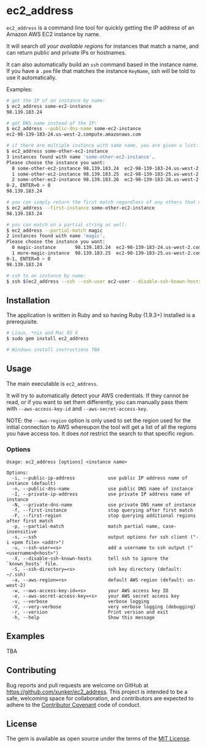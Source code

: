 # ec2_address

`ec2_address` is a command line tool for quickly getting the IP address of an Amazon AWS EC2 instance by name.

It will search _all your available regions_ for instances that match a name, and can return public and private IPs or hostnames.

It can also automatically build an `ssh` command based in the instance name. If you have a `.pem` file that matches the instance `KeyName`, ssh will be told to use it automatically.

Examples:

```bash
# get the IP of an instance by name:
$ ec2_address some-ec2-instance
98.139.183.24

# get DNS name instead of the IP:
$ ec2_address --public-dns-name some-ec2-instance
ec2-98-139-183-24.us-west-2.compute.amazonaws.com

# if there are multiple instance with same name, you are given a list:
$ ec2_address some-other-ec2-instance
3 instances found with name 'some-other-ec2-instance'.
Please choose the instance you want:
  0 some-other-ec2-instance 98.139.183.24  ec2-98-139-183-24.us-west-2.compute.amazonaws.com
  1 some-other-ec2-instance 98.139.183.25  ec2-98-139-183-25.us-west-2.compute.amazonaws.com
  2 some-other-ec2-instance 98.139.183.26  ec2-98-139-183-26.us-west-2.compute.amazonaws.com
0-2, ENTER=0 > 0
98.139.183.24

# you can simply return the first match regardless of any others that match the name:
$ ec2_address --first-instance some-other-ec2-instance
98.139.183.24

# you can match on a partial string as well:
$ ec2_address --partial-match magic
2 instances found with name 'magic'.
Please choose the instance you want:
  0 magic-instance       98.139.183.24  ec2-98-139-183-24.us-west-2.compute.amazonaws.com
  1 more-magic-instance  98.139.183.25  ec2-98-139-183-25.us-west-2.compute.amazonaws.com
0-1, ENTER=0 > 0
98.139.183.24

# ssh to an instance by name:
$ ssh $(ec2_address --ssh --ssh-user ec2-user --disable-ssh-known-hosts some-ec2-instance)

```

## Installation

The application is written in Ruby and so having Ruby (1.9.3+) installed is a prerequisite.

```bash
# Linux, *nix and Mac OS X
$ sudo gem install ec2_address

# Windows install instructions TBA
```

## Usage

The main executable is `ec2_address`.

It will try to automatically detect your AWS credentials. If they cannot be read, or if you want to set them differently, you can manually pass them with `--aws-access-key-id` and `--aws-secret-access-key`.

NOTE: the `--aws-region` option is only used to set the region used for the initial connection to AWS whereupon the tool will get a list of all the regions you have access too. It does *not* restrict the search to that specific region.

### Options

```
Usage: ec2_address [options] <instance name>

Options:
  -i, --public-ip-address            use public IP address name of instance (default)
  -n, --public-dns-name              use public DNS name of instance
  -I, --private-ip-address           use private IP address name of instance
  -N, --private-dns-name             use private DNS name of instance
  -f, --first-instance               stop querying after first match
  -F, --first-region                 stop querying additional regions after first match
  -p, --partial-match                match partial name, case-insensitive
  -s, --ssh                          output options for ssh client ("-i <pem file> <addr>")
  -u, --ssh-user=<s>                 add a username to ssh output ("<username>@<host>")
  -X, --disable-ssh-known-hosts      tell ssh to ignore the `known_hosts` file.
  -S, --ssh-directory=<s>            ssh key directory (default: ~/.ssh)
  -a, --aws-region=<s>               default AWS region (default: us-west-2)
  -w, --aws-access-key-id=<s>        your AWS access key ID
  -e, --aws-secret-access-key=<s>    your AWS secret access key
  -v, --verbose                      verbose logging
  -V, --very-verbose                 very verbose logging (debugging)
  -r, --version                      Print version and exit
  -h, --help                         Show this message
```

## Examples

TBA

## Contributing

Bug reports and pull requests are welcome on GitHub at https://github.com/xunker/ec2_address. This project is intended to be a safe, welcoming space for collaboration, and contributors are expected to adhere to the [Contributor Covenant](contributor-covenant.org) code of conduct.


## License

The gem is available as open source under the terms of the [MIT License](http://opensource.org/licenses/MIT).
